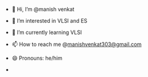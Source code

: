 - 👋 Hi, I’m @manish venkat
- 👀 I’m interested in VLSI and ES
- 🌱 I’m currently learning VLSI

- 📫 How to reach me @manishvenkat303@gmail.com
- 😄 Pronouns: he/him
- 

<!---
grumpymonke/grumpymonke is a ✨ special ✨ repository because its `README.md` (this file) appears on your GitHub profile.
You can click the Preview link to take a look at your changes.
--->
